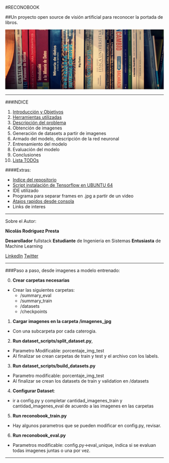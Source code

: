 #RECONOBOOK

##Un proyecto open source de visión artificial para reconocer la portada de libros.

![Portada](./doc/portada2.jpg "Portada")

***

###INDICE
1.  [Introducción y Objetivos](./doc/objetivos.md)
2.  [Herramientas utilizadas](./doc/herramientas.md)
3.  [Descripción del problema](./doc/problema.md)
4.  Obtención de imagenes
5.  Generación de datasets a partir de imagenes
6.  Armado del modelo, descripción de la red neuronal
7.  Entrenamiento del modelo
8.  Evaluación del modelo
9.  Conclusiones
10. [Lista TODOs](./doc/TODO.md)


####Extras:
- [Indice del repositorio](./doc/indicerepo.md)
- [Script instalación de Tensorflow en UBUNTU 64](./doc/ubuntu.md)
- IDE utilizado
- Programa para separar frames en .jpg a partir de un video
- [Atajos rapidos desde consola](./doc/atajos.md)
- Links de interes


***

Sobre el Autor:

**Nicolás Rodriguez Presta**


**Desarollador** fullstack
**Estudiante** de Ingenieria en Sistemas
**Entusiasta** de Machine Learning


[LinkedIn](https://www.linkedin.com/in/nicolaspresta/)
[Twitter](https://twitter.com/nicolaspresta)

***


###Paso a paso, desde imagenes a modelo entrenado:

0. **Crear carpetas necesarias**
  - Crear las siguientes carpetas:
    - /summary_eval
    - /summary_train
    - /datasets
    - /checkpoints
1. **Cargar imagenes en la carpeta /imagenes_jpg**
  - Con una subcarpeta por cada caterogia.
2. **Run dataset_scripts/split_dataset.py**,
  - Parametro Modificable: porcentaje_img_test
  - Al finalizar se crean carpetas de train y test y el archivo con los labels.
3. **Run dataset_scripts/build_datasets.py**
  - Parametro modificable: porcentaje_img_test
  - Al finalizar se crean los datasets de train y validation en /datasets
4. **Configurar Dataset**:
  - ir a config.py y completar cantidad_imagenes_train y cantidad_imagenes_eval de acuerdo a las imagenes en las carpetas
5. **Run reconobook_train.py**
  - Hay algunos parametros que se pueden modificar en config.py, revisar.
6. **Run reconobook_eval.py**
  - Parametros modificable: config.py->eval_unique, indica si se evaluan todas imagenes juntas o una por vez.


***




